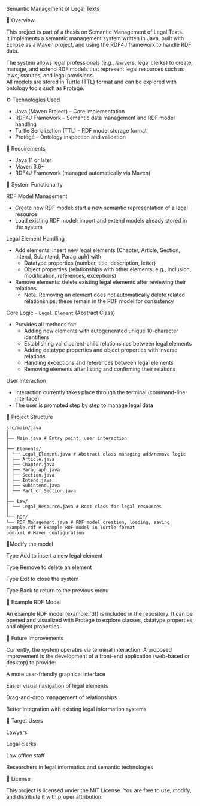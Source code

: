Semantic Management of Legal Texts

📌 Overview

This project is part of a thesis on Semantic Management of Legal Texts.  
It implements a semantic management system written in Java, built with Eclipse as a Maven project, and using the RDF4J framework to handle RDF data.

The system allows legal professionals (e.g., lawyers, legal clerks) to create, manage, and extend RDF models that represent legal resources such as laws, statutes, and legal provisions.  
All models are stored in Turtle (TTL) format and can be explored with ontology tools such as Protégé.

⚙️ Technologies Used

- Java (Maven Project) – Core implementation  
- RDF4J Framework – Semantic data management and RDF model handling  
- Turtle Serialization (TTL) – RDF model storage format  
- Protégé – Ontology inspection and validation  

🔧 Requirements

- Java 11 or later  
- Maven 3.6+  
- RDF4J Framework (managed automatically via Maven)  

🧩 System Functionality

RDF Model Management

- Create new RDF model: start a new semantic representation of a legal resource  
- Load existing RDF model: import and extend models already stored in the system  

Legal Element Handling

- Add elements: insert new legal elements (Chapter, Article, Section, Intend, Subintend, Paragraph) with  
  - Datatype properties (number, title, description, letter)  
  - Object properties (relationships with other elements, e.g., inclusion, modification, references, exceptions)  
- Remove elements: delete existing legal elements after reviewing their relations  
  - Note: Removing an element does not automatically delete related relationships; these remain in the RDF model for consistency  

Core Logic – `Legal_Element` (Abstract Class)

- Provides all methods for:  
  - Adding new elements with autogenerated unique 10-character identifiers  
  - Establishing valid parent-child relationships between legal elements  
  - Adding datatype properties and object properties with inverse relations  
  - Handling exceptions and references between legal elements  
  - Removing elements after listing and confirming their relations  

User Interaction

- Interaction currently takes place through the terminal (command-line interface)  
- The user is prompted step by step to manage legal data  


📂 Project Structure
```
src/main/java
│
├── Main.java # Entry point, user interaction
│
├── Elements/
│ └── Legal_Element.java # Abstract class managing add/remove logic
│ ├── Article.java
│ ├── Chapter.java
│ ├── Paragraph.java
│ ├── Section.java
│ ├── Intend.java
│ ├── Subintend.java
│ └── Part_of_Section.java
│
├── Law/
│ └── Legal_Resource.java # Root class for legal resources
│
└── RDF/
└── RDF_Management.java # RDF model creation, loading, saving
example.rdf # Example RDF model in Turtle format
pom.xml # Maven configuration
```

📂Modify the model

Type Add to insert a new legal element

Type Remove to delete an element

Type Exit to close the system

Type Back to return to the previous menu

📂 Example RDF Model

An example RDF model (example.rdf) is included in the repository.
It can be opened and visualized with Protégé to explore classes, datatype properties, and object properties.

🚀 Future Improvements

Currently, the system operates via terminal interaction.
A proposed improvement is the development of a front-end application (web-based or desktop) to provide:

A more user-friendly graphical interface

Easier visual navigation of legal elements

Drag-and-drop management of relationships

Better integration with existing legal information systems

👤 Target Users

Lawyers

Legal clerks

Law office staff

Researchers in legal informatics and semantic technologies

📜 License

This project is licensed under the MIT License.
You are free to use, modify, and distribute it with proper attribution.
